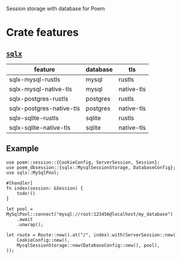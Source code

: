Session storage with database for Poem

# Crate features

## [`sqlx`](https://crates.io/crates/sqlx)

| feature                   | database | tls        |
|---------------------------|----------|------------|
| sqlx-mysql-rustls         | mysql    | rustls     |
| sqlx-mysql-native-tls     | mysql    | native-tls |
| sqlx-postgres-rustls      | postgres | rustls     |
| sqlx-postgres-native-tls  | postgres | native-tls |
| sqlx-sqlite-rustls        | sqlite   | rustls     |
| sqlx-sqlite-native-tls    | sqlite   | native-tls |

## Example

```rust,ignore
use poem::session::{CookieConfig, ServerSession, Session};
use poem_dbsession::{sqlx::MysqlSessionStorage, DatabaseConfig};
use sqlx::MySqlPool;

#[handler]
fn index(session: &Session) {
    todo!()
}

let pool = MySqlPool::connect("mysql://root:123456@localhost/my_database")
    .await
    .unwrap();

let route = Route::new().at("/", index).with(ServerSession::new(
    CookieConfig::new(),
    MysqlSessionStorage::new(DatabaseConfig::new(), pool),
));
```
